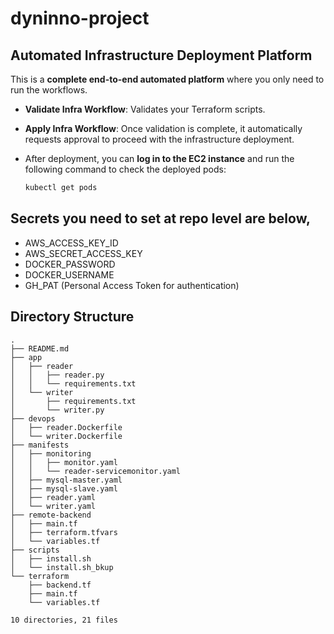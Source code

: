 # dyninno-project

## Automated Infrastructure Deployment Platform

This is a **complete end-to-end automated platform** where you only need to run the workflows.

- **Validate Infra Workflow**: Validates your Terraform scripts.
- **Apply Infra Workflow**: Once validation is complete, it automatically requests approval to proceed with the infrastructure deployment.
- After deployment, you can **log in to the EC2 instance** and run the following command to check the deployed pods:

  ```sh
  kubectl get pods
  ```

## Secrets you need to set at repo level are below,

- AWS_ACCESS_KEY_ID
- AWS_SECRET_ACCESS_KEY
- DOCKER_PASSWORD
- DOCKER_USERNAME
- GH_PAT (Personal Access Token for authentication)

## Directory Structure
```
.
├── README.md
├── app
│   ├── reader
│   │   ├── reader.py
│   │   └── requirements.txt
│   └── writer
│       ├── requirements.txt
│       └── writer.py
├── devops
│   ├── reader.Dockerfile
│   └── writer.Dockerfile
├── manifests
│   ├── monitoring
│   │   ├── monitor.yaml
│   │   └── reader-servicemonitor.yaml
│   ├── mysql-master.yaml
│   ├── mysql-slave.yaml
│   ├── reader.yaml
│   └── writer.yaml
├── remote-backend
│   ├── main.tf
│   ├── terraform.tfvars
│   └── variables.tf
├── scripts
│   ├── install.sh
│   └── install.sh_bkup
└── terraform
    ├── backend.tf
    ├── main.tf
    └── variables.tf

10 directories, 21 files
```
